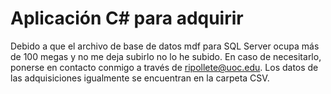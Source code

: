 # Aplicación C# para adquirir

Debido a que el archivo de base de datos mdf para SQL Server ocupa más de 100 megas y no me deja subirlo no lo he subido.
En caso de necesitarlo, ponerse en contacto conmigo a través de ripollete@uoc.edu.
Los datos de las adquisiciones igualmente se encuentran en la carpeta CSV.
